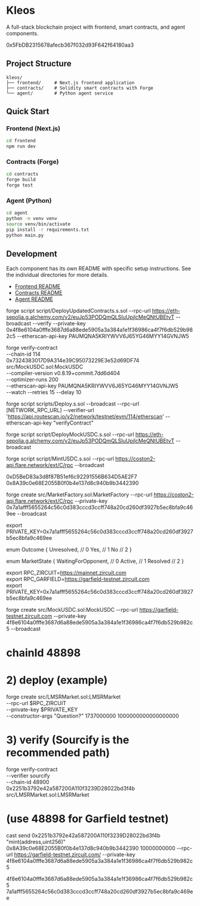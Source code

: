 # Kleos

A full-stack blockchain project with frontend, smart contracts, and agent components.

0x5FbDB2315678afecb367f032d93F642f64180aa3

## Project Structure

```
kleos/
├── frontend/     # Next.js frontend application
├── contracts/    # Solidity smart contracts with Forge
└── agent/        # Python agent service
```

## Quick Start

### Frontend (Next.js)

```bash
cd frontend
npm run dev
```

### Contracts (Forge)

```bash
cd contracts
forge build
forge test
```

### Agent (Python)

```bash
cd agent
python -m venv venv
source venv/bin/activate
pip install -r requirements.txt
python main.py
```

## Development

Each component has its own README with specific setup instructions. See the individual directories for more details.

- [Frontend README](./frontend/README.md)
- [Contracts README](./contracts/README.md)
- [Agent README](./agent/README.md)

forge script script/DeployUpdatedContracts.s.sol --rpc-url https://eth-sepolia.g.alchemy.com/v2/euJp53PODQmQLSIuUpjlcMeQNtUBEtvT --broadcast --verify --private-key 0x4f8e6104a0fffe3687d6a88ede5905a3a384a1e1f36986ca4f7f6db529b982c5 --etherscan-api-key PAUMQNA5KRIYWVV6J65YG46MYY14GVNJW5

forge verify-contract \
 --chain-id 114 \
 0x7324383017D9A314e39C95073229E3e52d69DF74 \
 src/MockUSDC.sol:MockUSDC \
 --compiler-version v0.8.19+commit.7dd6d404 \
 --optimizer-runs 200 \
 --etherscan-api-key PAUMQNA5KRIYWVV6J65YG46MYY14GVNJW5 \
 --watch --retries 15 --delay 10

forge script scripts/Deploy.s.sol
--broadcast --rpc-url [NETWORK_RPC_URL]
--verifier-url 'https://api.routescan.io/v2/network/testnet/evm/114/etherscan'
--etherscan-api-key "verifyContract"

forge script script/DeployMockUSDC.s.sol --rpc-url https://eth-sepolia.g.alchemy.com/v2/euJp53PODQmQLSIuUpjlcMeQNtUBEtvT --broadcast

forge script script/MintUSDC.s.sol --rpc-url https://coston2-api.flare.network/ext/C/rpc --broadcast

0xD5BeD83a3d8f87B51ef6c92291556B634D5AE2F7
0x8A39c0e68E2055B0f0b4e137d8c940b9b3442390

forge create src/MarketFactory.sol:MarketFactory --rpc-url https://coston2-api.flare.network/ext/C/rpc --private-key 0x7a1afff5655264c56c0d383cccd3ccff748a20cd260df3927b5ec8bfa9c469ee --broadcast

export PRIVATE_KEY=0x7a1afff5655264c56c0d383cccd3ccff748a20cd260df3927b5ec8bfa9c469ee

enum Outcome {
Unresolved, // 0
Yes, // 1
No // 2
}

enum MarketState {
WaitingForOpponent, // 0
Active, // 1
Resolved // 2
}

export RPC_ZIRCUIT=https://mainnet.zircuit.com       
export RPC_GARFIELD=https://garfield-testnet.zircuit.com  
export PRIVATE_KEY=0x7a1afff5655264c56c0d383cccd3ccff748a20cd260df3927b5ec8bfa9c469ee


forge create src/MockUSDC.sol:MockUSDC --rpc-url https://garfield-testnet.zircuit.com --private-key 4f8e6104a0fffe3687d6a88ede5905a3a384a1e1f36986ca4f7f6db529b982c5 --broadcast

# chainId 48898

# 2) deploy (example)
forge create src/LMSRMarket.sol:LMSRMarket \
  --rpc-url $RPC_ZIRCUIT \
  --private-key $PRIVATE_KEY \
  --constructor-args "Question?" 1737000000 1000000000000000000

# 3) verify (Sourcify is the recommended path)
forge verify-contract \
  --verifier sourcify \
  --chain-id 48900 \
  0x2251b3792e42a587200A110f3239D28022bd3f4b src/LMSRMarket.sol:LMSRMarket
# (use 48898 for Garfield testnet)

cast send 0x2251b3792e42a587200A110f3239D28022bd3f4b "mint(address,uint256)" 0x8A39c0e68E2055B0f0b4e137d8c940b9b3442390 10000000000 --rpc-url https://garfield-testnet.zircuit.com/ --private-key 4f8e6104a0fffe3687d6a88ede5905a3a384a1e1f36986ca4f7f6db529b982c5

4f8e6104a0fffe3687d6a88ede5905a3a384a1e1f36986ca4f7f6db529b982c5
7a1afff5655264c56c0d383cccd3ccff748a20cd260df3927b5ec8bfa9c469ee